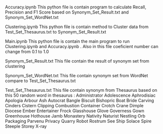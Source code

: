 Accuracy.ipynb
This python file is contain program to calculate Recall, Precision and F1 Score based on Synonym_Set_Result.txt and Synonym_Set_WordNet.txt

Clustering.ipynb
This python file is contain method to Cluster data from Test_Set_Thesaurus.txt to Synonym_Set_Result.txt

Main.ipynb
This python file is contain the main program to run Clustering.ipynb and Accuracy.ipynb . Also in this file coeficient number can change from 0.1 to 1.0

Synonym_Set_Result.txt
This file contain the result of synonym set from clustering

Synonym_Set_WordNet.txt
This file contain synonym set from WordNet compare to Test_Set_Thesaurus.txt

Test_Set_Thesaurus.txt
This file contain synonym from Thesaurus based on this 50 random word in thesaurus :
Administrator
Adolescence
Aphrodisiac
Apologia
Arbour
Ash
Autocrat
Bangle
Biscuit
Bishopric
Boat
Bride
Carving
Cinders
Cistern
Clipping
Combustion
Container
Crotch
Crane
Dimple
Diocese
Ember
Entertainer
Frock
Glasshouse
Glove
Governess
Gown
Greenhouse
Hothouse
Jamb
Monastery
Nativity
Naturist
Nestling
Orb
Packaging
Parvenu
Privacy
Quarry
Robot
Rostrum
See
Ship
Solace
Spire
Steeple
Storey
X-ray

